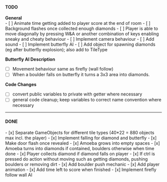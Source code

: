 <h4>TODO</h4>
<span><b>General</b></span><br>
- [ ] Animate time getting added to player score at the end of room
- [ ] Background flashes once collected enough diamonds
- [ ] Player is able to move diagonally by pressing W&A or another combination of keys enabling sneaky and cheaty behaviour
- [ ] Implement camera behaviour
- [ ] Add sound
- [ ] Implement butterfly AI
- [ ] Add object for spawning diamonds (eg after butterfly explosion); also add to TileType

<span><b>Butterfly AI Description</b></span><br>
- [ ] Movement behaviour same as firefly (wall follow)
- [ ] When a boulder falls on butterfly it turns a 3x3 area into diamonds.

<span><b>Code Changes</b></span><br>
+ [ ] convert public variables to private with getter where necessary
+ [ ] general code cleanup; keep variables to correct name convention where necessary
<hr>

<h4>DONE</h4>
- [x] Separate GameObjects for different tile types (40*22 = 880 objects max incl. the player)
- [x] Implement falling for diamond and butterfly
- [x] Make door flash once revealed
- [x] Amoeba grows into empty spaces 
- [x] Amoeba turns into diamonds if contained, boulders otherwise when time done
- [x] Player collects diamond if diamond falls on player
- [x] If ctrl is pressed do action without moving such as getting diamonds, pushing boulders or removing dirt
- [x] Add boulder push mechanic
- [x] Add player animation
- [x] Add time left to score when finished
- [x] Implement firefly follow wall AI